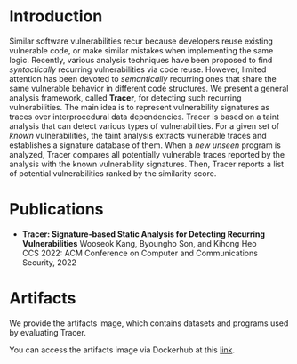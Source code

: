 # Introduction
Similar software vulnerabilities recur because developers reuse existing vulnerable code,
or make similar mistakes when implementing the same logic. Recently, various analysis techniques have been proposed
to find _syntactically_ recurring vulnerabilities via code reuse. However, limited attention has been devoted
to _semantically_ recurring ones that share the same vulnerable behavior in different code structures.
We present a general analysis framework, called **Tracer**, for detecting such recurring vulnerabilities.
The main idea is to represent vulnerability signatures as traces over interprocedural data dependencies.
Tracer is based on a taint analysis that can detect various types of vulnerabilities.
For a given set of _known_ vulnerabilities, the taint analysis extracts vulnerable traces and establishes a signature database of them.
When a _new unseen_ program is analyzed, Tracer compares all potentially vulnerable traces reported by the analysis
with the known vulnerability signatures.
Then, Tracer reports a list of potential vulnerabilities ranked by the similarity score.

# Publications

* **Tracer: Signature-based Static Analysis for Detecting Recurring Vulnerabilities**
  Wooseok Kang, Byoungho Son, and Kihong Heo<br>
  CCS 2022: ACM Conference on Computer and Communications Security, 2022

# Artifacts

We provide the artifacts image, which contains datasets and programs used by evaluating Tracer.

You can access the artifacts image via Dockerhub at this [link](https://hub.docker.com/repository/docker/prosyslab/tracer-artifacts).